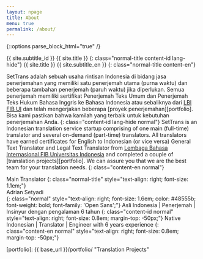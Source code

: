 ```yaml
---
layout: npage
title: About
menu: true
permalink: /about/
---
```


{::options parse_block_html="true" /}

{{ site.subtitle_id }} {{ site.title }}
{: class="normal-title content-id lang-hide"}
{{ site.title }} {{ site.subtitle_en }}
{: class="normal-title content-en"}

SetTrans adalah sebuah usaha rintisan Indonesia di bidang jasa penerjemahan 
yang memiliki satu penerjemah utama (purna waktu) dan beberapa tambahan 
penerjemah (paruh waktu) jika diperlukan. Semua penerjemah memiliki 
sertifikat Penerjemah Teks Umum dan Penerjemah Teks Hukum Bahasa Inggris 
ke Bahasa Indonesia atau sebaliknya dari [LBI FIB UI][lbi-fib-ui] dan 
telah mengerjakan beberapa [proyek penerjemahan][portfolio]. Bisa kami 
pastikan bahwa kamilah yang terbaik untuk kebutuhan penerjemahan Anda.
{: class="content-id lang-hide normal"}
SetTrans is an Indonesian translation service startup comprising of one 
main (full-time) translator and several on-demand (part-time) 
translators. All translators have earned certificates for English to 
Indonesian (or vice versa) General Text Translator and Legal Text 
Translator from [Lembaga Bahasa Internasional FIB Universitas 
Indonesia][lbi-fib-ui] and completed a couple of [translation 
projects][portfolio]. We can assure you that we are the best team for your 
translation needs.
{: class="content-en normal"}

Main Translator
{: class="normal-title" style="text-align: right; font-size: 1.1em;"}  
Adrian Setyadi  
{: class="normal" style="text-align: right; font-size: 1.6em; 
color: #48555b; font-weight: bold; font-family: 'Open Sans';"}
Asli Indonesia | Penerjemah | Insinyur dengan pengalaman 6 tahun 
{: class="content-id normal" style="text-align: right; font-size: 0.8em; margin-top: -50px;"}
Native Indonesian | Translator | Engineer with 6 years experience
{: class="content-en normal" style="text-align: right; font-size: 0.8em; margin-top: -50px;"}

[lbi-fib-ui]: http://lbifib.ui.ac.id/ "LBI FIB UI" 
[portfolio]: {{ base_url }}/portfolio/ "Translation Projects"
